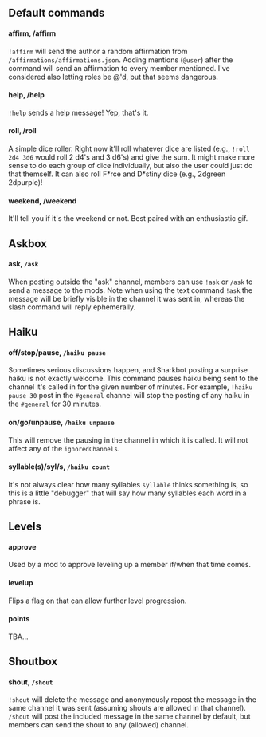 ## Default commands
#### affirm, /affirm
`!affirm` will send the author a random affirmation from `/affirmations/affirmations.json`. Adding mentions (`@user`) after the command will send an affirmation to every member mentioned. I've considered also letting roles be @'d, but that seems dangerous.

#### help, /help
`!help` sends a help message! Yep, that's it.

#### roll, /roll
A simple dice roller. Right now it'll roll whatever dice are listed (e.g., `!roll 2d4 3d6` would roll 2 d4's and 3 d6's) and give the sum. It might make more sense to do each group of dice individually, but also the user could just do that themself. It can also roll F\*rce and D\*stiny dice (e.g., 2dgreen 2dpurple)!

#### weekend, /weekend
It'll tell you if it's the weekend or not. Best paired with an enthusiastic gif.

## Askbox
#### ask, `/ask`
When posting outside the "ask" channel, members can use `!ask` or `/ask` to send a message to the mods. Note when using the text command `!ask` the message will be briefly visible in the channel it was sent in, whereas the slash command will reply ephemerally.


## Haiku
#### off/stop/pause, `/haiku pause`
Sometimes serious discussions happen, and Sharkbot posting a surprise haiku is not exactly welcome. This command pauses haiku being sent to the channel it's called in for the given number of minutes. For example, `!haiku pause 30` post in the `#general` channel will stop the posting of any haiku in the `#general` for 30 minutes.

#### on/go/unpause, `/haiku unpause`
This will remove the pausing in the channel in which it is called. It will not affect any of the `ignoredChannels`.

#### syllable(s)/syl/s, `/haiku count`
It's not always clear how many syllables `syllable` thinks something is, so this is a little "debugger" that will say how many syllables each word in a phrase is.


## Levels
#### approve
Used by a mod to approve leveling up a member if/when that time comes.

#### levelup
Flips a flag on that can allow further level progression.

#### points
TBA...


## Shoutbox
#### shout, `/shout`
`!shout` will delete the message and anonymously repost the message in the same channel it was sent (assuming shouts are allowed in that channel). `/shout` will post the included message in the same channel by default, but members can send the shout to any (allowed) channel.

